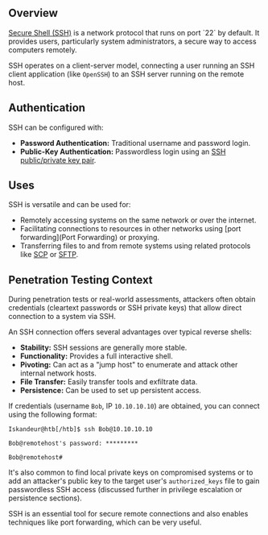 ## Overview

[Secure Shell (SSH)](https://en.wikipedia.org/wiki/SSH_\(Secure_Shell\)) is a network protocol that runs on port `22` by default. It provides users, particularly system administrators, a secure way to access computers remotely.

SSH operates on a client-server model, connecting a user running an SSH client application (like `OpenSSH`) to an SSH server running on the remote host.

## Authentication

SSH can be configured with:

*   **Password Authentication:** Traditional username and password login.
*   **Public-Key Authentication:** Passwordless login using an [SSH public/private key pair](https://serverpilot.io/docs/how-to-use-ssh-public-key-authentication/).

## Uses

SSH is versatile and can be used for:

*   Remotely accessing systems on the same network or over the internet.
*   Facilitating connections to resources in other networks using [port forwarding](Port Forwarding) or proxying.
*   Transferring files to and from remote systems using related protocols like [SCP](SCP) or [SFTP](SFTP).

## Penetration Testing Context

During penetration tests or real-world assessments, attackers often obtain credentials (cleartext passwords or SSH private keys) that allow direct connection to a system via SSH.

An SSH connection offers several advantages over typical reverse shells:

*   **Stability:** SSH sessions are generally more stable.
*   **Functionality:** Provides a full interactive shell.
*   **Pivoting:** Can act as a "jump host" to enumerate and attack other internal network hosts.
*   **File Transfer:** Easily transfer tools and exfiltrate data.
*   **Persistence:** Can be used to set up persistent access.

If credentials (username `Bob`, IP `10.10.10.10`) are obtained, you can connect using the following format:

```shell-session
Iskandeur@htb[/htb]$ ssh Bob@10.10.10.10

Bob@remotehost's password: *********

Bob@remotehost#
```

It's also common to find local private keys on compromised systems or to add an attacker's public key to the target user's `authorized_keys` file to gain passwordless SSH access (discussed further in privilege escalation or persistence sections).

SSH is an essential tool for secure remote connections and also enables techniques like port forwarding, which can be very useful.

